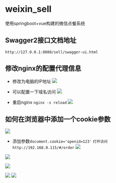 # weixin_sell
使用springboot+vue构建的微信点餐系统


## Swagger2接口文档地址
```
http://127.0.0.1:8080/sell/swagger-ui.html
```


## 修改nginx的配置代理信息
- 修改为电脑的IP地址
![](https://img2020.cnblogs.com/blog/1231979/202003/1231979-20200313220553288-208526422.png)

- 可以配置一下域名访问
![](https://img2020.cnblogs.com/blog/1231979/202003/1231979-20200313220822228-1215622538.png)


- 重启nginx
`nginx -s reload`
![](https://img2020.cnblogs.com/blog/1231979/202003/1231979-20200313220624901-966618668.png)


## 如何在浏览器中添加一个cookie参数

![](https://img2020.cnblogs.com/blog/1231979/202003/1231979-20200313215952453-1470479590.png)


- 添加参数`document.cookie='openid=123'`
`打开访问 http://192.168.0.115/#/order`
![](https://img2020.cnblogs.com/blog/1231979/202003/1231979-20200313220143701-2127007982.png)

![](https://img2020.cnblogs.com/blog/1231979/202003/1231979-20200313220040684-2050416951.png)

![](https://img2020.cnblogs.com/blog/1231979/202003/1231979-20200313220310944-205919795.png)

![](https://img2020.cnblogs.com/blog/1231979/202003/1231979-20200313220404016-794162081.png)
![](https://img2020.cnblogs.com/blog/1231979/202003/1231979-20200313220433203-1903780249.png)
